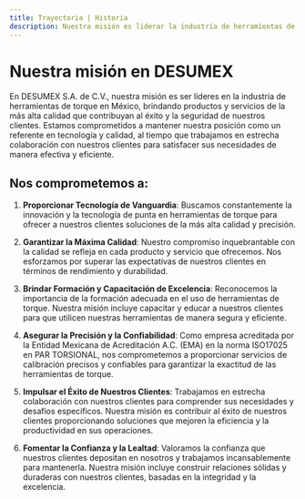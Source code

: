 ```yaml
---
title: Trayectoria | Historia
description: Nuestra misión es liderar la industria de herramientas de torque en México con calidad, tecnología y compromiso hacia el éxito y seguridad de nuestros clientes.
---
```


# Nuestra misión en DESUMEX 

En DESUMEX S.A. de C.V., nuestra misión es ser líderes en la industria de herramientas de torque en México, brindando productos y servicios de la más alta calidad que contribuyan al éxito y la seguridad de nuestros clientes. Estamos comprometidos a mantener nuestra posición como un referente en tecnología y calidad, al tiempo que trabajamos en estrecha colaboración con nuestros clientes para satisfacer sus necesidades de manera efectiva y eficiente.

## Nos comprometemos a:

1.	**Proporcionar Tecnología de Vanguardia**: Buscamos constantemente la innovación y la tecnología de punta en herramientas de torque para ofrecer a nuestros clientes soluciones de la más alta calidad y precisión.

2.	**Garantizar la Máxima Calidad**: Nuestro compromiso inquebrantable con la calidad se refleja en cada producto y servicio que ofrecemos. Nos esforzamos por superar las expectativas de nuestros clientes en términos de rendimiento y durabilidad.

3.	**Brindar Formación y Capacitación de Excelencia**: Reconocemos la importancia de la formación adecuada en el uso de herramientas de torque. Nuestra misión incluye capacitar y educar a nuestros clientes para que utilicen nuestras herramientas de manera segura y eficiente.

4.	**Asegurar la Precisión y la Confiabilidad**: Como empresa acreditada por la Entidad Mexicana de Acreditación A.C. (EMA) en la norma ISO17025 en PAR TORSIONAL, nos comprometemos a proporcionar servicios de calibración precisos y confiables para garantizar la exactitud de las herramientas de torque.

5.	**Impulsar el Éxito de Nuestros Clientes**: Trabajamos en estrecha colaboración con nuestros clientes para comprender sus necesidades y desafíos específicos. Nuestra misión es contribuir al éxito de nuestros clientes proporcionando soluciones que mejoren la eficiencia y la productividad en sus operaciones.

6.	**Fomentar la Confianza y la Lealtad**: Valoramos la confianza que nuestros clientes depositan en nosotros y trabajamos incansablemente para mantenerla. Nuestra misión incluye construir relaciones sólidas y duraderas con nuestros clientes, basadas en la integridad y la excelencia.


